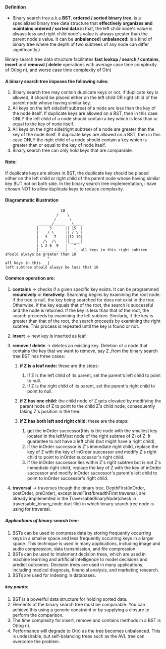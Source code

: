 #### Definition
- Binary search tree a.k.a **BST**, **ordered / sorted binary tree**, is a specialized binary tree data structure that **effectively organizes and maintains ordered / sorted data** in that, the left child node's value is always less and right child node's value is always greater than the parent node's value. It can be **unbalanced**( **unbalanced**: is a kind of binary tree where the depth of two subtrees of any node can differ significantly.)
 
 Binary search tree data structure facilitates **fast lookup / search / contains**, **insert** and **removal / delete** operations with average case time complexity of O(log n), and worse case time complexity of O(n)


 #### A binary search tree imposes the following rules:
 1. Binary search tree may contain duplicate keys or not. If duplicate key is allowed, it should be placed either on the left child OR right child of the parent node whose having similar key.
 2. All keys on the left side(left subtree) of a node are less than the key of the node itself. If duplicate keys are allowed on a BST, then in this case ONLY the left child of a node should contain a key which is less than or equal to the key of node itself.
 3. All keys on the right side(right subtree) of a node are greater than the key of the node itself. If duplicate keys are allowed on a BST, then in this case ONLY the right child of a node should contain a key which is greater than or equal to the key of node itself.
 4. Binary search tree can only hold keys that are comparable.

#### Note:
If duplicate keys are allows in BST, the duplicate key should be placed either on the left child or right child of the parent node whose having similar key BUT not on both side.
In the binary search tree implementation, i have chosen NOT to allow duplicate keys to reduce complexity.

#### Diagrammatic Illustration
```
                         10
                       /    \
                      /      \
               ______/_____  _\____
              |     5      || 15  |
              |    / \     || / \ |
              |   3   7    ||12 19|
              |  /\  /\    ||_____|  
              | 1 2 6  9   |   ^
              |____________|   |_ all keys in this right subtree should always be greater than 10
                   ^
all keys in this  _|
left subtree should always be less that 10
```

#### Common operation are:
1. **contains** -> checks if a given specific key exists. It can be programmed **recursively** or **iteratively**: Searching begins by examining the root node. If the tree is null, the key being searched for does not exist in the tree. Otherwise, if the key equals that of the root, the search is successful and the node is returned. If the key is less than that of the root, the search proceeds by examining the left subtree. Similarly, if the key is greater than that of the root, the search proceeds by examining the right subtree. This process is repeated until the key is found or not.
   
2. **insert** -> new key is inserted as leaf.
   
3. **remove / delete** -> deletes an existing key. Deletion of a node that contains the key that we want to remove, say Z ,from the binary search tree BST has three cases:
   1. **if Z is a leaf node:** these are the steps:
      1. If Z is the left child of its parent, set the parent's left child to point to null.
      2. If Z is the right child of its parent, set the parent's right child to point to null.
   
   2. **if Z has one child:** the child node of Z gets elevated by modifying the parent node of Z to point to the child Z's child node, consequently taking Z's position in the tree.
   
   3. **if Z has both left and right child:** these are the steps:
      1. get the inOrder successor(this is the node with the smallest key located in the leftMost node of the right subtree of Z) of Z. It guarantee to not have a left child (but might have a right child).
      2. if the inOrder successor is Z's immediate right child, replace the key of Z with the key of inOrder successor and modify Z's right child to point to inOrder successor's right child.
      3. if the inOrder successor lies within Z's right subtree but is not Z's immediate right child, replace the key of Z with the key of inOrder successor and modify inOrder successor's parent's left child to point to inOrder successor's right child.

4. **traversal** -> traverses though the binary tree. DepthFirst(inOrder, postOrder, preOrder), except levelFirst/breadthFirst traversal, are already implemented in the TraversableBinaryNode(check in traversable_binary_node.dart file) in which binary search tree node is using for traversal.
   

##### Applications of binary search tree:
1. BSTs can be used to compress data by storing frequently occurring keys in a smaller space and less frequently occurring keys in a larger space. This technique is used in many applications, including image and audio compression, data transmission, and file compression.
2. BSTs can be used to implement decision trees, which are used in machine learning and artificial intelligence to model decisions and predict outcomes. Decision trees are used in many applications, including medical diagnosis, financial analysis, and marketing research.
3. BSTs are used for indexing in databases.


##### key points:
1. BST is a powerful data structure for holding sorted data.
2. Elements of the binary search tree must be comparable. You can achieve this using a generic constraint or by supplying a closure to perform the comparison.
3. The time complexity for insert, remove and contains methods in a BST is O(log n).
4. Performance will degrade to O(n) as the tree becomes unbalanced. This is undesirable, but self-balancing trees such as the AVL tree can overcome the problem.


